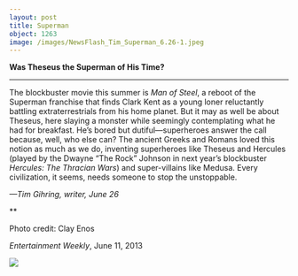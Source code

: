 ```yaml
---
layout: post
title: Superman
object: 1263
image: /images/NewsFlash_Tim_Superman_6.26-1.jpeg
---
```

**Was Theseus the Superman of His Time?**

****

The blockbuster movie this summer is *Man of Steel*, a reboot of the Superman franchise that finds Clark Kent as a young loner reluctantly battling extraterrestrials from his home planet. But it may as well be about Theseus, here slaying a monster while seemingly contemplating what he had for breakfast. He’s bored but dutiful—superheroes answer the call because, well, who else can? The ancient Greeks and Romans loved this notion as much as we do, inventing superheroes like Theseus and Hercules (played by the Dwayne “The Rock” Johnson in next year’s blockbuster *Hercules: The Thracian Wars*) and super-villains like Medusa. Every civilization, it seems, needs someone to stop the unstoppable.  

*—Tim Gihring, writer, June 26*

**

Photo credit: Clay Enos

*Entertainment Weekly*, June 11, 2013



![]({{siteurl.base}}/images/NewsFlash_Tim_Superman_6.26-1.jpeg)
